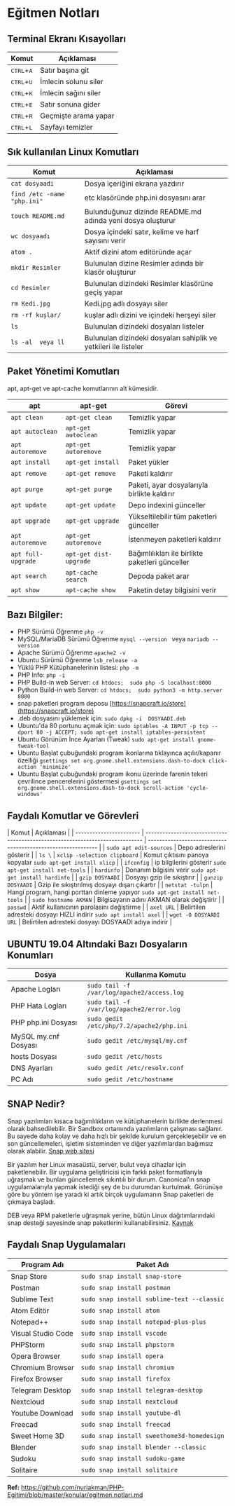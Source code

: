﻿# Eğitmen Notları

## Terminal Ekranı Kısayolları

| Komut                        | Açıklaması           |
| ---------------------------- | -------------------- |
| <kbd>CTRL</kbd>+<kbd>A</kbd> | Satır başına git     |
| <kbd>CTRL</kbd>+<kbd>U</kbd> | İmlecin solunu siler |
| <kbd>CTRL</kbd>+<kbd>K</kbd> | İmlecin sağını siler |
| <kbd>CTRL</kbd>+<kbd>E</kbd> | Satır sonuna gider   |
| <kbd>CTRL</kbd>+<kbd>R</kbd> | Geçmişte arama yapar |
| <kbd>CTRL</kbd>+<kbd>L</kbd> | Sayfayı temizler     |

## Sık kullanılan Linux Komutları

| Komut                        | Açıklaması                                                       |
| ---------------------------- | ---------------------------------------------------------------- |
| `cat dosyaadi`               | Dosya içeriğini ekrana yazdırır                                  |
| `find /etc -name "php.ini" ` | etc klasöründe php.ini dosyasını arar                            |
| `touch README.md`            | Bulunduğunuz dizinde README.md adında yeni dosya oluşturur       |
| `wc dosyaadı`                | Dosya içindeki satır, kelime ve harf sayısını verir              |
| `atom . `                    | Aktif dizini atom editöründe açar                                |
| `mkdir Resimler`             | Bulunulan dizine Resimler adında bir klasör oluşturur            |
| `cd Resimler`                | Bulunulan dizindeki Resimler klasörüne geçiş yapar               |
| `rm Kedi.jpg`                | Kedi.jpg adlı dosyayı siler                                      |
| `rm -rf kuşlar/`             | kuşlar adlı dizini ve içindeki herşeyi siler                     |
| `ls`                         | Bulunulan dizindeki dosyaları listeler                           |
| `ls -al  veya ll`            | Bulunulan dizindeki dosyaları sahiplik ve yetkileri ile listeler |

## Paket Yönetimi Komutları

apt, apt-get ve apt-cache komutlarının alt kümesidir.

| apt                | apt-get                | Görevi                                          |
| ------------------ | ---------------------- | ----------------------------------------------- |
| `apt clean`        | `apt-get clean`        | Temizlik yapar                                  |
| `apt autoclean`    | `apt-get autoclean`    | Temizlik yapar                                  |
| `apt autoremove`   | `apt-get autoremove`   | Temizlik yapar                                  |
| `apt install`      | `apt-get install`      | Paket yükler                                    |
| `apt remove`       | `apt-get remove`       | Paketi kaldırır                                 |
| `apt purge`        | `apt-get purge`        | Paketi, ayar dosyalarıyla birlikte kaldırır     |
| `apt update`       | `apt-get update`       | Depo indexini günceller                         |
| `apt upgrade`      | `apt-get upgrade`      | Yükseltilebilir tüm paketleri günceller         |
| `apt autoremove`   | `apt-get autoremove`   | İstenmeyen paketleri kaldırır                   |
| `apt full-upgrade` | `apt-get dist-upgrade` | Bağımlılıkları ile birlikte paketleri günceller |
| `apt search`       | `apt-cache search`     | Depoda paket arar                               |
| `apt show`         | `apt-cache show`       | Paketin detay bilgisini verir                   |

## Bazı Bilgiler:

- PHP Sürümü Öğrenme `php -v`
- MySQL/MariaDB Sürümü Öğrenme `mysql --version ` veya `mariadb --version `
- Apache Sürümü Öğrenme `apache2 -v`
- Ubuntu Sürümü Öğrenme `lsb_release -a`
- Yüklü PHP Kütüphanelerinin listesi: `php -m`
- PHP Info: `php -i`
- PHP Build-in web Server: `cd htdocs;  sudo php -S localhost:8000`
- Python Build-in web Server: `cd htdocs;  sudo python3 -m http.server 8080`
- snap paketleri program deposu [https://snapcraft.io/store](https://snapcraft.io/store)
- .deb dosyasını yüklemek için: `sudo dpkg -i  DOSYAADI.deb`
- Ubuntu'da 80 portunu açmak için: `sudo iptables -A INPUT -p tcp --dport 80 -j ACCEPT; sudo apt-get install iptables-persistent`
- Ubuntu Görünüm İnce Ayarları (Tweak) `sudo apt-get install gnome-tweak-tool`
- Ubuntu Başlat çubuğundaki program ikonlarına tıklayınca açılır/kapanır özelliği `gsettings set org.gnome.shell.extensions.dash-to-dock click-action 'minimize'`
- Ubuntu Başlat çubuğundaki program ikonu üzerinde farenin tekeri çevrilince pencerelerini göstermesi `gsettings set org.gnome.shell.extensions.dash-to-dock scroll-action 'cycle-windows'`

## Faydalı Komutlar ve Görevleri

| Komut                   | Açıklaması                                                                    |
| ----------------------- | ----------------------------------------------------------------------------- | ------------------------------------------------------------ |
| `sudo apt edit-sources` | Depo adreslerini gösterir                                                     |
| `ls \`                  | `xclip -selection clipboard`                                                  | Komut çıktısını panoya kopyalar `sudo apt-get install xlicp` |
| `ifconfig`              | ip bilgilerini gösterir `sudo apt-get install net-tools`                      |
| `hardinfo`              | Donanım bilgisini verir `sudo apt-get install hardinfo`                       |
| `gzip DOSYAADI`         | Dosyayı gzip ile sıkıştırır                                                   |
| `gunzip DOSYAADI`       | Gzip ile sıkıştırılmış dosyayı dışarı çıkartır                                |
| `netstat -tulpn`        | Hangi program, hangi porttan dinleme yapıyor `sudo apt-get install net-tools` |
| `sudo hostname AKMAN`   | Bilgisayarın adını AKMAN olarak değiştirir                                    |
| `passwd`                | Aktif kullanıcının parolasını değiştirme                                      |
| `axel URL`              | Belirtilen adresteki dosyayı HIZLI indirir `sudo apt install axel`            |
| `wget -O DOSYAADI URL`  | Belirtilen adresteki dosyayı DOSYAADI adıya indirir                           |

## UBUNTU 19.04 Altındaki Bazı Dosyaların Konumları

| Dosya                | Kullanma Komutu                            |
| -------------------- | ------------------------------------------ |
| Apache Logları       | `sudo tail -f /var/log/apache2/access.log` |
| PHP Hata Logları     | `sudo tail -f /var/log/apache2/error.log`  |
| PHP php.ini Dosyası  | `sudo gedit /etc/php/7.2/apache2/php.ini`  |
| MySQL my.cnf Dosyası | `sudo gedit /etc/mysql/my.cnf`             |
| hosts Dosyası        | `sudo gedit /etc/hosts`                    |
| DNS Ayarları         | `sudo gedit /etc/resolv.conf`              |
| PC Adı               | `sudo gedit /etc/hostname`                 |

## SNAP Nedir?

Snap yazılımları kısaca bağımlılıkların ve kütüphanelerin birlikte derlenmesi olarak bahsedilebilir. Bir Sandbox ortamında yazılımların çalışması sağlanır. Bu sayede daha kolay ve daha hızlı bir şekilde kurulum gerçekleşebilir ve en son güncellemeleri, işletim sisteminden ve diğer yazılımlardan bağımsız olarak alabilir. [Snap web sitesi](https://snapcraft.io/store)

Bir yazılım her Linux masaüstü, server, bulut veya cihazlar için paketlenebilir. Bir uygulama geliştiricisi için farklı paket formatlarıyla uğraşmak ve bunları güncellemek sıkıntılı bir durum. Canonical’ın snap uygulamalarıyla yapmak istediği şey de bu durumdan kurtulmak. Görünüşe göre bu yöntem işe yaradı ki artık birçok uygulamanın Snap paketleri de çıkmaya başladı.

DEB veya RPM paketlerle uğraşmak yerine, bütün Linux dağıtımlarındaki snap desteği sayesinde snap paketlerini kullanabilirsiniz. [Kaynak](https://www.sistemlinux.org/2018/05/linux-snap-uygulamalari-nasil-kurulur.html)

## Faydalı Snap Uygulamaları

| Program Adı        | Paket Adı                                  |
| ------------------ | ------------------------------------------ |
| Snap Store         | `sudo snap install snap-store`             |
| Postman            | `sudo snap install postman`                |
| Sublime Text       | `sudo snap install sublime-text --classic` |
| Atom Editör        | `sudo snap install atom`                   |
| Notepad++          | `sudo snap install notepad-plus-plus`      |
| Visual Studio Code | `sudo snap install vscode`                 |
| PHPStorm           | `sudo snap install phpstorm`               |
| Opera Browser      | `sudo snap install opera`                  |
| Chromium Browser   | `sudo snap install chromium`               |
| Firefox Browser    | `sudo snap install firefox`                |
| Telegram Desktop   | `sudo snap install telegram-desktop`       |
| Nextcloud          | `sudo snap install nextcloud`              |
| Youtube Download   | `sudo snap install youtube-dl`             |
| Freecad            | `sudo snap install freecad`                |
| Sweet Home 3D      | `sudo snap install sweethome3d-homedesign` |
| Blender            | `sudo snap install blender --classic`      |
| Sudoku             | `sudo snap install sudoku-game`            |
| Solitaire          | `sudo snap install solitaire`              |

**Ref:** https://github.com/nuriakman/PHP-Egitimi/blob/master/konular/egitmen.notlari.md
